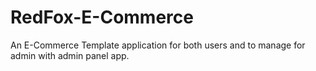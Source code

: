 # RedFox-E-Commerce
An E-Commerce Template application for both users and to manage for admin with admin panel app.
